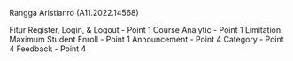 Rangga Aristianro (A11.2022.14568)

Fitur
Register, Login, & Logout - Point 1
Course Analytic - Point 1
Limitation Maximum Student Enroll - Point 1
Announcement - Point 4
Category - Point 4
Feedback - Point 4
